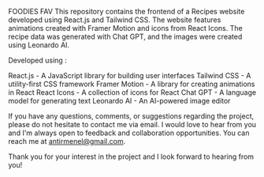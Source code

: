FOODIES FAV
This repository contains the frontend of a Recipes website developed using React.js and Tailwind CSS.
The website features animations created with Framer Motion and icons from React Icons.
The recipe data was generated with Chat GPT, and the images were created using Leonardo AI.

Developed using :

React.js - A JavaScript library for building user interfaces
Tailwind CSS - A utility-first CSS framework
Framer Motion - A library for creating animations in React
React Icons - A collection of icons for React
Chat GPT - A language model for generating text
Leonardo AI - An AI-powered image editor


If you have any questions, comments, or suggestions regarding the project, please do not hesitate to contact me via email.
I would love to hear from you and I'm always open to feedback and collaboration opportunities.
You can reach me at antirmenel@gmail.com.

Thank you for your interest in the project and I look forward to hearing from you!
